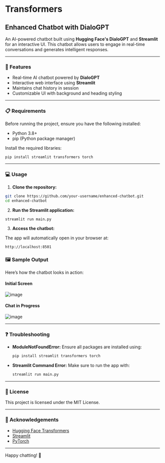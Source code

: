# Transformers

## Enhanced Chatbot with DialoGPT

An AI-powered chatbot built using **Hugging Face's DialoGPT** and **Streamlit** for an interactive UI. This chatbot allows users to engage in real-time conversations and generates intelligent responses.

---

### 🚀 Features

- Real-time AI chatbot powered by **DialoGPT**
- Interactive web interface using **Streamlit**
- Maintains chat history in session
- Customizable UI with background and heading styling

---

### 📋 Requirements

Before running the project, ensure you have the following installed:

- Python 3.8+
- pip (Python package manager)

Install the required libraries:

```bash
pip install streamlit transformers torch
```

---

### 💻 Usage

1. **Clone the repository:**

```bash
git clone https://github.com/your-username/enhanced-chatbot.git
cd enhanced-chatbot
```

2. **Run the Streamlit application:**

```bash
streamlit run main.py
```

3. **Access the chatbot:**

The app will automatically open in your browser at:

```
http://localhost:8501
```


### 🖼️ Sample Output

Here’s how the chatbot looks in action:

#### Initial Screen

![image](https://github.com/user-attachments/assets/ae8df5e5-fac5-46e7-a87d-c97e0e1205f2)


#### Chat in Progress

![image](https://github.com/user-attachments/assets/fe000bda-b74f-438a-a461-56bf83a1f14f)


---

### ❓ Troubleshooting

- **ModuleNotFoundError:** Ensure all packages are installed using:

  ```bash
  pip install streamlit transformers torch
  ```

- **Streamlit Command Error:**
  Make sure to run the app with:

  ```bash
  streamlit run main.py
  ```

---

### 📄 License

This project is licensed under the MIT License.

---

### 🙌 Acknowledgements

- [Hugging Face Transformers](https://huggingface.co/transformers/)
- [Streamlit](https://streamlit.io/)
- [PyTorch](https://pytorch.org/)

---

Happy chatting! 🤖
